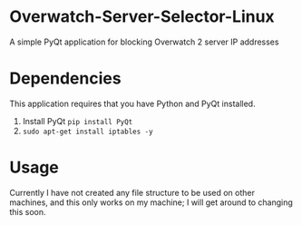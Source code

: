 # Overwatch-Server-Selector-Linux
 A simple PyQt application for blocking Overwatch 2 server IP addresses

# Dependencies
This application requires that you have Python and PyQt installed.
 1. Install PyQt ```pip install PyQt```
 2. ```sudo apt-get install iptables -y```

# Usage
Currently I have not created any file structure to be used on other machines, and this only works on my machine; I will get around to changing this soon.
